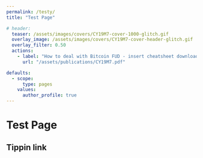 ```yaml
---
permalink: /testy/
title: "Test Page"

# header:
  teaser: /assets/images/covers/CY19M7-cover-1000-glitch.gif
  overlay_image: /assets/images/covers/CY19M7-cover-header-glitch.gif
  overlay_filter: 0.50
  actions:
    - label: "How to deal with Bitcoin FUD - insert cheatsheet download here"
      url: "/assets/publications/CY19M7.pdf"

defaults:
  - scope:
      type: pages
    values:
      author_profile: true
---
```


# Test Page

## Tippin link

<div id="tippin-button" data-dest="_joerodgers"></div>
<script src="https://tippin.me/buttons/tip.js" type="text/javascript"></script>
